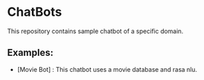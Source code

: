 # ChatBots

This repository contains sample chatbot of a specific domain.

## Examples:
 * [Movie Bot] : This chatbot uses a movie database and rasa nlu.